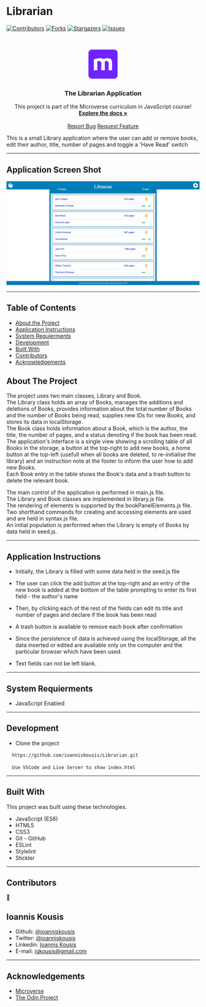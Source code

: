 # Librarian

<!--
*** Thanks for checking out this README Template. If you have a suggestion that would
*** make this better, please fork the repo and create a pull request or simply open
*** an issue with the tag "enhancement".
*** Thanks again! Now go create something AMAZING! :D
-->

<!-- PROJECT SHIELDS -->
<!--
*** I'm using markdown "reference style" links for readability.
*** Reference links are enclosed in brackets [ ] instead of parentheses ( ).
*** See the bottom of this document for the declaration of the reference variables
*** for contributors-url, forks-url, etc. This is an optional, concise syntax you may use.
*** https://www.markdownguide.org/basic-syntax/#reference-style-links
-->

[![Contributors][contributors-shield]][contributors-url]
[![Forks][forks-shield]][forks-url]
[![Stargazers][stars-shield]][stars-url]
[![Issues][issues-shield]][issues-url]

<!-- PROJECT LOGO -->
<br />
<p align="center">
  <a href="https://github.com/ioanniskousis/Librarian">
    <img src="resources/images/microverse.png" alt="Microverse Logo" width="80" height="80">
  </a>
  
  <h3 align="center">The Librarian Application</h3>
  
  <p align="center">
    This project is part of the Microverse curriculum in JavaScript course!
    <br />
    <a href="https://github.com/ioanniskousis/Librarian"><strong>Explore the docs »</strong></a>
    <br />
    <br />
    <a href="https://github.com/ioanniskousis/Librarian/issues">Report Bug</a>
    <a href="https://github.com/ioanniskousis/Librarian/issues">Request Feature</a>
  </p>
</p>

This is a small Library application where the user can add or remove books, edit their author, title, number of pages and toggle a 'Have Read' switch  

<hr />

## Application Screen Shot  

<img src="resources/images/homepage.png" alt="the homepage">
<hr />

<!-- TABLE OF CONTENTS -->

## Table of Contents

- [About the Project](#about-the-project)
- [Application Instructions](#application-instructions)
- [System Requierments](#system-requierments)
- [Development](#development)
- [Built With](#built-with)
- [Contributors](#contributors)
- [Acknowledgements](#acknowledgements)

<!-- ABOUT THE PROJECT -->

## About The Project  

  The project uses two main classes, Library and Book.  
  The Library class holds an array of Books, manages the additions and deletions of Books, provides information about the total number of Books and the number of Books being read, supplies new IDs for new Books, and stores its data in localStorage.  
  The Book class holds information about a Book, which is the author, the title, the number of pages, and a status denoting if the book has been read.  
  The application's interface is a single view showing a scrolling table of all Books in the storage, a button at the top-right to add new books, a home button at the top-left (usefull when all books are deleted, to re-initialise the library) and an instruction note at the footer to inform the user how to add new Books.  
  Each Book entry in the table shows the Book's data and a trash button to delete the relevant book.  

  The main control of the application is performed in main.js file.  
  The Library and Book classes are implemented in library.js file.  
  The rendering of elements is supported by the bookPanelElements.js file.  
  Two shorthand commands for creating and accessing elements are used and are held in syntax.js file.  
  An initial population is performed when the Library is empty of Books by data held in seed.js.   


<hr/>

<!-- ABOUT THE PROJECT -->

## Application Instructions  

  - Initially, the Library is filled with some data held in the seed.js file  
  - The user can click the add button at the top-right and an entry of the new book is added at the bottom of the table prompting to enter its first field - the author's name     
  - Then, by clicking each of the rest of the fields can edit its title and number of pages and declare if the book has been read    
  - A trash button is available to remove each book after confirmation  

  - Since the persistence of data is achieved using the localStorage, all the data inserted or edited are available only on the computer and the particular browser which have been used.  

  - Text fields can not be left blank.  
  
<hr/>

## System Requierments
  - JavaScript Enabled

<hr/>

## Development
  * Clone the project
  ```
    https://github.com/ioanniskousis/Librarian.git
    
    Use VSCode and Live Server to show index.html
  ``` 
<hr/>

## Built With

This project was built using these technologies.

  - JavaScript (ES6)
  - HTML5
  - CSS3
  - Git - GitHub
  - ESLint
  - Stylelint
  - Stickler

<hr/>

<!-- CONTACT -->

## Contributors

:bust_in_silhouette:
​
## Ioannis Kousis

- Github: [@ioanniskousis](https://github.com/ioanniskousis)
- Twitter: [@ioanniskousis](https://twitter.com/ioanniskousis)
- Linkedin: [Ioannis Kousis](https://www.linkedin.com/in/jgkousis)
- E-mail: jgkousis@gmail.com
​
<hr/>
<!-- ACKNOWLEDGEMENTS -->

## Acknowledgements

  - [Microverse](https://www.microverse.org/)
  - [The Odin Project](https://www.theodinproject.com/)


<!-- MARKDOWN LINKS & IMAGES -->
<!-- https://www.markdownguide.org/basic-syntax/#reference-style-links -->

[contributors-shield]: https://img.shields.io/github/contributors/ioanniskousis/Librarian.svg?style=flat-square
[contributors-url]: https://github.com/ioanniskousis/Librarian/graphs/contributors
[forks-shield]: https://img.shields.io/github/forks/ioanniskousis/Librarian.svg?style=flat-square
[forks-url]: https://github.com/ioanniskousis/Librarian/network/members
[stars-shield]: https://img.shields.io/github/stars/ioanniskousis/Librarian.svg?style=flat-square
[stars-url]: https://github.com/ioanniskousis/Librarian/stargazers
[issues-shield]: https://img.shields.io/github/issues/ioanniskousis/Librarian.svg?style=flat-square
[issues-url]: https://github.com/ioanniskousis/Librarian/issues

